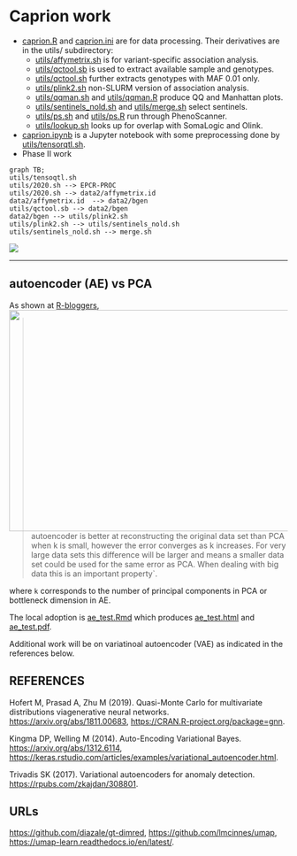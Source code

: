 # Caprion work

* [caprion.R](caprion.R) and [caprion.ini](caprion.ini) are for data processing. Their derivatives are in the utils/ subdirectory:
  * [utils/affymetrix.sh](utils/affymetrix.sh) is for variant-specific association analysis.
  * [utils/qctool.sb](utils/qctool.sb) is used to extract available sample and genotypes.
  * [utils/qctool.sh](utils/qctool.sh) further extracts genotypes with MAF 0.01 only.
  * [utils/plink2.sh](utils/plink2.sh) non-SLURM version of association analysis.
  * [utils/qqman.sh](utils/qqman.sh) and [utils/qqman.R](utils/qqman.R) produce QQ and Manhattan plots.
  * [utils/sentinels_nold.sh](utils/sentinels_nold.sh) and [utils/merge.sh](utils/merge.sh) select sentinels.
  * [utils/ps.sh](utils/ps.sh) and [utils/ps.R](utils/ps.R) run through PhenoScanner.
  * [utils/lookup.sh](utils/lookup.sh) looks up for overlap with SomaLogic and Olink.
* [caprion.ipynb](caprion.ipynb) is a Jupyter notebook with some preprocessing done by [utils/tensorqtl.sh](utils/tensorqtl.sh).
* Phase II work

```mermaid
graph TB;
utils/tensoqtl.sh
utils/2020.sh --> EPCR-PROC
utils/2020.sh --> data2/affymetrix.id
data2/affymetrix.id  --> data2/bgen
utils/qctool.sb --> data2/bgen
data2/bgen --> utils/plink2.sh
utils/plink2.sh --> utils/sentinels_nold.sh
utils/sentinels_nold.sh --> merge.sh
```
![](https://tinyurl.com/1fw2hq13)

---

## autoencoder (AE) vs PCA

As shown at <a href="https://www.r-bloggers.com/pca-vs-autoencoders-for-dimensionality-reduction/">R-bloggers<img src="https://i0.wp.com/gradientdescending.com/wp-content/uploads/2018/07/reconstruction-1.png" width="560" height="400" align="right"></a>,

> autoencoder is better at reconstructing the original data set than PCA when k is small, 
> however the error converges as k increases. For very large data sets this difference will be
> larger and means a smaller data set could be used for the same error as PCA. When dealing 
> with big data this is an important property`.

where `k` corresponds to the number of principal components in PCA or bottleneck dimension in AE.

The local adoption is [ae_test.Rmd](utils/ae_test.Rmd) which produces [ae_test.html](utils/ae_test.html) and [ae_test.pdf](utils/ae_test.pdf).

Additional work will be on variatinoal autoencoder (VAE) as indicated in the references below.

## REFERENCES

Hofert M, Prasad A, Zhu M (2019). Quasi-Monte Carlo for multivariate distributions viagenerative neural networks. https://arxiv.org/abs/1811.00683, https://CRAN.R-project.org/package=gnn.

Kingma DP, Welling M (2014). Auto-Encoding Variational Bayes. https://arxiv.org/abs/1312.6114, https://keras.rstudio.com/articles/examples/variational_autoencoder.html.

Trivadis SK (2017). Variational autoencoders for anomaly detection. https://rpubs.com/zkajdan/308801.

## URLs

https://github.com/diazale/gt-dimred,
https://github.com/lmcinnes/umap,
https://umap-learn.readthedocs.io/en/latest/.


